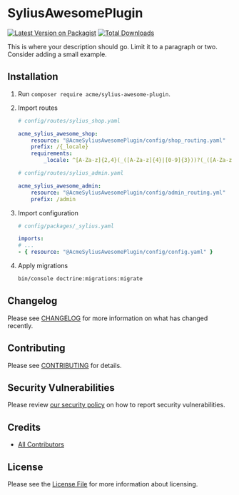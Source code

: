 # SyliusAwesomePlugin

[![Latest Version on Packagist](https://img.shields.io/packagist/v/acme/sylius-awesome-plugin.svg?style=flat-square)](https://packagist.org/packages/acme/sylius-awesome-plugin)
[![Total Downloads](https://img.shields.io/packagist/dt/acme/sylius-awesome-plugin.svg?style=flat-square)](https://packagist.org/packages/acme/sylius-awesome-plugin)  

This is where your description should go. Limit it to a paragraph or two. Consider adding a small example.

## Installation

1. Run `composer require acme/sylius-awesome-plugin`.

2. Import routes
    ```yaml
    # config/routes/sylius_shop.yaml

    acme_sylius_awesome_shop:
        resource: "@AcmeSyliusAwesomePlugin/config/shop_routing.yaml"
        prefix: /{_locale}
        requirements:
            _locale: ^[A-Za-z]{2,4}(_([A-Za-z]{4}|[0-9]{3}))?(_([A-Za-z]{2}|[0-9]{3}))?$

    # config/routes/sylius_admin.yaml

    acme_sylius_awesome_admin:
        resource: "@AcmeSyliusAwesomePlugin/config/admin_routing.yml"
        prefix: /admin
    ```

3. Import configuration
    ```yaml
    # config/packages/_sylius.yaml

    imports:
    # ...
    - { resource: "@AcmeSyliusAwesomePlugin/config/config.yaml" }
    ```

4. Apply migrations
    ```bash
    bin/console doctrine:migrations:migrate
    ```

## Changelog

Please see [CHANGELOG](CHANGELOG.md) for more information on what has changed recently.

## Contributing

Please see [CONTRIBUTING](CONTRIBUTING.md) for details.

## Security Vulnerabilities

Please review [our security policy](../../security/policy) on how to report security vulnerabilities.

## Credits

- [All Contributors](../../contributors)

## License

Please see the [License File](LICENSE.md) for more information about licensing.
